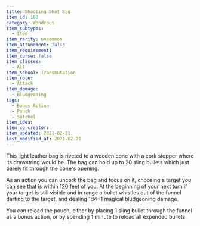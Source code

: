 ```yaml
---
title: Shooting Shot Bag
item_id: 160
category: Wondrous
item_subtypes:
  - Item
item_rarity: uncommon
item_attunement: false
item_requirement:
item_curse: false
item_classes:
  - All
item_school: Transmutation
item_role:
  - Attack
item_damage:
  - Bludgeoning
tags:
  - Bonus Action
  - Pouch
  - Satchel
item_idea:
item_co_creator:
item_updated: 2021-02-21
last_modified_at: 2021-02-21
---
```


This light leather bag is riveted to a wooden cone with a cork stopper where its drawstring would be. The bag can hold up to 20 sling bullets which just barely fit through the cone's opening.

As an action you can uncork the bag and focus on it, choosing a target you can see that is within 120 feet of you. At the beginning of your next turn if your target is still visible and in range a bullet whistles out of the funnel darting to the target, and dealing 1d4+1 magical bludgeoning damage.

You can reload the pouch, either by placing 1 sling bullet through the funnel as a bonus action, or by spending 1 minute to reload all expended bullets.

